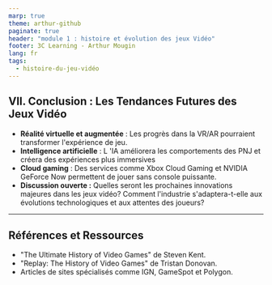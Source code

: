 ```yaml
---
marp: true
theme: arthur-github
paginate: true
header: "module 1 : histoire et évolution des jeux Vidéo"
footer: 3C Learning - Arthur Mougin
lang: fr
tags:
  - histoire-du-jeu-vidéo
---
```

## VII. Conclusion : Les Tendances Futures des Jeux Vidéo
- **Réalité virtuelle et augmentée** : Les progrès dans la VR/AR pourraient transformer l'expérience de jeu.
- **Intelligence artificielle** : L 'IA améliorera les comportements des PNJ et créera des expériences plus immersives
- **Cloud gaming** : Des services comme Xbox Cloud Gaming et NVIDIA GeForce Now permettent de jouer sans console puissante.
- **Discussion ouverte :** Quelles seront les prochaines innovations majeures dans les jeux vidéo? Comment l'industrie s'adaptera-t-elle aux évolutions technologiques et aux attentes des joueurs?

---
## Références et Ressources
- "The Ultimate History of Video Games" de Steven Kent.
- "Replay: The History of Video Games" de Tristan Donovan.
- Articles de sites spécialisés comme IGN, GameSpot et Polygon.


